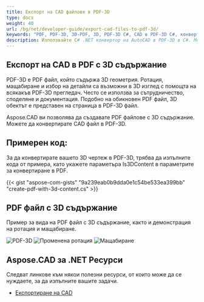 ```yaml
---
title: Експорт на CAD файлове в PDF-3D
type: docs
weight: 40
url: /bg/net/developer-guide/export-cad-files-to-pdf-3d/
keywords: "PDF, PDF-3D, 3D-PDF, 3D, PDF-3D C#, CAD в PDF-3D C#, конвертиране на AutoCAD, конвертиране на autocad в pdf-3d"
description: Използвайте C# .NET конвертор на AutoCAD в PDF-3D в C#. Можете да конвертирате 3D модел в PDF-3D в C# .NET също.
---
```


## **Експорт на CAD в PDF с 3D съдържание**

PDF-3D е PDF файл, който съдържа 3D геометрия. Ротация, мащабиране и избор на детайли са възможни в 3D изглед с помощта на всякакъв PDF-3D прегледач. Често се използва за сътрудничество, споделяне и документация. Подобно на обикновен PDF файл, 3D обектът е представен на страница в PDF-3D файл.

Aspose.CAD ви позволява да създавате PDF файлове с 3D съдържание. Можете да конвертирате CAD файл в PDF-3D.

## **Примерен код:**

За да конвертирате вашето 3D чертеж в PDF-3D, трябва да изпълните кода от примера, като укажете параметъра Is3DContent в параметрите за конвертиране в PDF.

{{< gist "aspose-com-gists" "9a239eab0b9dda0e1c54be533ea399bb" "create-pdf-with-3d-content.cs" >}}

## **PDF файл с 3D съдържание**

Пример за вида на PDF файл с 3D съдържание, както и демонстрация на ротация и мащабиране.

![PDF-3D](/_assets/guide/pdf-3d/result.png)
![Променена ротация](/_assets/guide/pdf-3d/rotate.png)
![Мащабиране](/_assets/guide/pdf-3d/scaling.png)

## **Aspose.CAD за .NET Ресурси**

Следват линкове към някои полезни ресурси, от които може да се нуждаете, за да изпълните вашите задачи.

- [Експортиране на CAD](/bg/cad/net/exporting-cad/)
